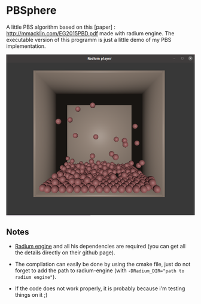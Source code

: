 # PBSphere
A little PBS algorithm based on this [paper] : http://mmacklin.com/EG2015PBD.pdf made with radium engine.
The executable version of this programm is just a little demo of my PBS implementation.

![alt text](demo_image.png)

## Notes

- [Radium engine] and all his dependencies are required (you can get all the details directly on their github page).

- The compilation can easily be done by using the cmake file, just do not forget to add the path to radium-engine (with ```-DRadium_DIR="path to radium engine"```).

- If the code does not work properly, it is probably because i'm testing things on it ;)



[Radium engine]: https://github.com/STORM-IRIT/Radium-Engine

